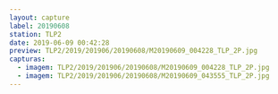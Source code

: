 ```yaml
---
layout: capture
label: 20190608
station: TLP2
date: 2019-06-09 00:42:28
preview: TLP2/2019/201906/20190608/M20190609_004228_TLP_2P.jpg
capturas:
  - imagem: TLP2/2019/201906/20190608/M20190609_004228_TLP_2P.jpg
  - imagem: TLP2/2019/201906/20190608/M20190609_043555_TLP_2P.jpg
---
```

